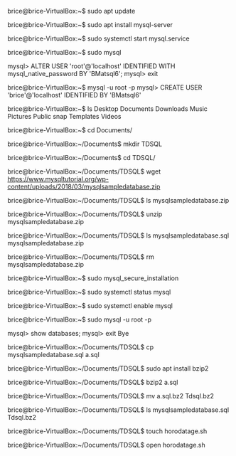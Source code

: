 brice@brice-VirtualBox:~$ sudo apt update

brice@brice-VirtualBox:~$ sudo apt install mysql-server

brice@brice-VirtualBox:~$ sudo systemctl start mysql.service

brice@brice-VirtualBox:~$ sudo mysql

mysql> ALTER USER 'root'@'localhost' IDENTIFIED WITH mysql_native_password BY 'BMatsql6';
mysql> exit

brice@brice-VirtualBox:~$ mysql -u root -p
mysql> CREATE USER 'brice'@'localhost' IDENTIFIED BY 'BMatsql6'

brice@brice-VirtualBox:~$ ls
Desktop  Documents  Downloads  Music  Pictures  Public  snap  Templates  Videos

brice@brice-VirtualBox:~$ cd Documents/

brice@brice-VirtualBox:~/Documents$ mkdir TDSQL

brice@brice-VirtualBox:~/Documents$ cd TDSQL/

brice@brice-VirtualBox:~/Documents/TDSQL$ wget https://www.mysqltutorial.org/wp-content/uploads/2018/03/mysqlsampledatabase.zip

brice@brice-VirtualBox:~/Documents/TDSQL$ ls
mysqlsampledatabase.zip

brice@brice-VirtualBox:~/Documents/TDSQL$ unzip mysqlsampledatabase.zip

brice@brice-VirtualBox:~/Documents/TDSQL$ ls
mysqlsampledatabase.sql  mysqlsampledatabase.zip

brice@brice-VirtualBox:~/Documents/TDSQL$ rm mysqlsampledatabase.zip

brice@brice-VirtualBox:~$ sudo mysql_secure_installation

brice@brice-VirtualBox:~$ sudo systemctl status mysql

brice@brice-VirtualBox:~$ sudo systemctl enable mysql

brice@brice-VirtualBox:~$ sudo mysql -u root -p

mysql> show databases;
mysql> exit
Bye

brice@brice-VirtualBox:~/Documents/TDSQL$ cp mysqlsampledatabase.sql a.sql

brice@brice-VirtualBox:~/Documents/TDSQL$ sudo apt install bzip2

brice@brice-VirtualBox:~/Documents/TDSQL$ bzip2 a.sql

brice@brice-VirtualBox:~/Documents/TDSQL$ mv a.sql.bz2 Tdsql.bz2

brice@brice-VirtualBox:~/Documents/TDSQL$ ls
mysqlsampledatabase.sql  Tdsql.bz2

brice@brice-VirtualBox:~/Documents/TDSQL$ touch horodatage.sh

brice@brice-VirtualBox:~/Documents/TDSQL$ open horodatage.sh




	
